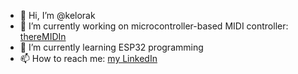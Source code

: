 - 👋 Hi, I’m @kelorak
- 🔭 I’m currently working on microcontroller-based MIDI controller: [thereMIDIn](https://github.com/kelorak/thereMIDIn)
- 🌱 I’m currently learning ESP32 programming
- 📫 How to reach me: [my LinkedIn](https://www.linkedin.com/in/karol-nawrocki-b2b4061a1)
